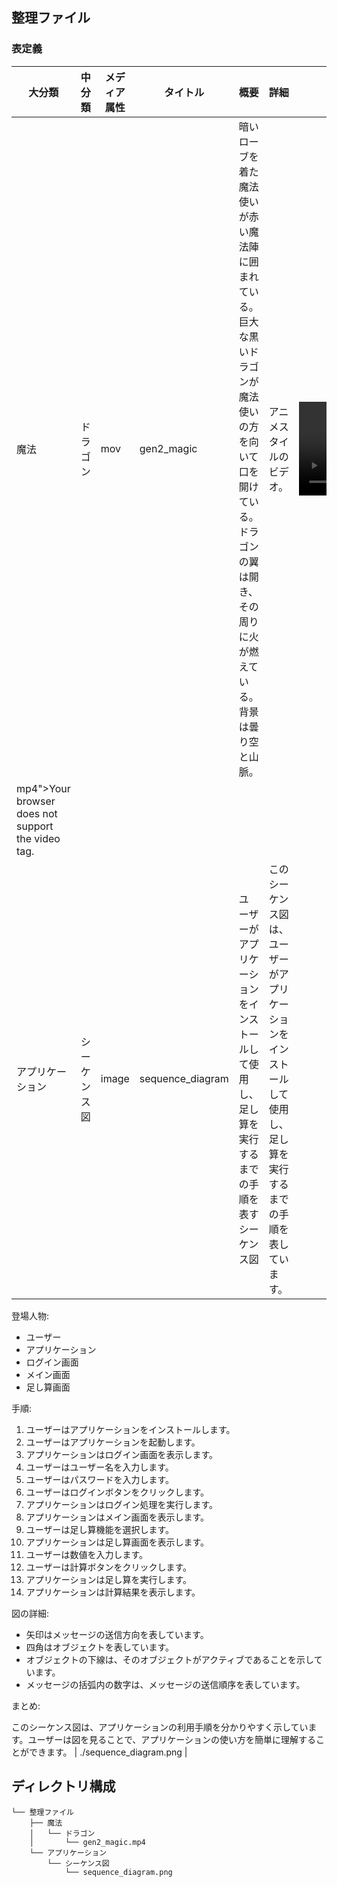 ## 整理ファイル

### 表定義

| 大分類 | 中分類 | メディア属性 | タイトル | 概要 | 詳細 | リンク |
|---|---|---|---|---|---|---|
| 魔法 | ドラゴン | mov | gen2_magic | 暗いローブを着た魔法使いが赤い魔法陣に囲まれている。巨大な黒いドラゴンが魔法使いの方を向いて口を開けている。ドラゴンの翼は開き、その周りに火が燃えている。背景は曇り空と山脈。 | アニメスタイルのビデオ。 | <video controls><source src="./gen2_magic.mp4" type="video/
mp4">Your browser does not support the video tag.</video> |
| アプリケーション | シーケンス図 | image | sequence_diagram | ユーザーがアプリケーションをインストールして使用し、足し算を実行するまでの手順を表すシーケンス図 |  このシーケンス図は、ユーザーがアプリケーションをインストールして使用し、足し算を実行するまでの手順を表しています。

登場人物:

* ユーザー
* アプリケーション
* ログイン画面
* メイン画面
* 足し算画面

手順:

1. ユーザーはアプリケーションをインストールします。
2. ユーザーはアプリケーションを起動します。
3. アプリケーションはログイン画面を表示します。
4. ユーザーはユーザー名を入力します。
5. ユーザーはパスワードを入力します。
6. ユーザーはログインボタンをクリックします。
7. アプリケーションはログイン処理を実行します。
8. アプリケーションはメイン画面を表示します。
9. ユーザーは足し算機能を選択します。
10. アプリケーションは足し算画面を表示します。
11. ユーザーは数値を入力します。
12. ユーザーは計算ボタンをクリックします。
13. アプリケーションは足し算を実行します。
14. アプリケーションは計算結果を表示します。

図の詳細:

* 矢印はメッセージの送信方向を表しています。
* 四角はオブジェクトを表しています。
* オブジェクトの下線は、そのオブジェクトがアクティブであることを示しています。
* メッセージの括弧内の数字は、メッセージの送信順序を表しています。

まとめ:

このシーケンス図は、アプリケーションの利用手順を分かりやすく示しています。ユーザーは図を見ることで、アプリケーションの使い方を簡単に理解することができます。 | ./sequence_diagram.png |


## ディレクトリ構成

```
└── 整理ファイル
    ├── 魔法
    │   └── ドラゴン
    │       └── gen2_magic.mp4
    └── アプリケーション
        └── シーケンス図
            └── sequence_diagram.png

``` 
